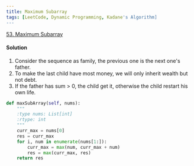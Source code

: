 ```yaml
---
title: Maximum Subarray
tags: [LeetCode, Dynamic Programming, Kadane's Algorithm]
---
```


[53. Maximum Subarray](https://leetcode.com/problems/maximum-subarray/)
#### Solution 
1. Consider the sequence as family, the previous one is the next one's father.  
2. To make the last child have most money, we will only inherit wealth but not debt.  
3. If the father has sum > 0, the child get it, otherwise the child restart his own life.  
```python
def maxSubArray(self, nums):
    """
    :type nums: List[int]
    :rtype: int
    """
    curr_max = nums[0]
    res = curr_max
    for i, num in enumerate(nums[1:]):
        curr_max = max(num, curr_max + num)
        res = max(curr_max, res)
    return res
```